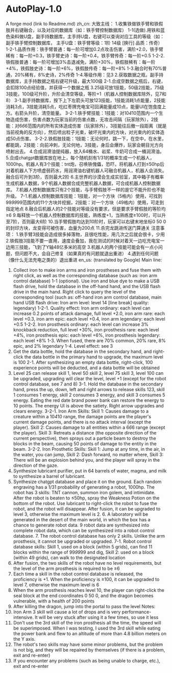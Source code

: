 # AutoPlay-1.0
 A forge mod (link to Readme.md)
zh_cn:
大致主线：
    1.收集铁做铁手臂和铁假肢并右键融合，以及对应的数据库（如：铁手臂控制数据库）
    1-1(选做).用铁和蓝色染料做U盘，副手持数据库，主手持U盘，右键可以查询对应工具的等级（如：副手铁手臂控制数据库， 主手U盘：铁手臂等级：1阶 14级 [换行] 品质：传奇）
    1-2-1.品质作用：铁手臂普通：每一阶可增加0.2点攻击伤害，满阶+2.0，铁手臂稀有：每一阶+0.3，铁手臂史诗：每一阶+0.4，铁手臂传奇：每一阶+0.5
    1-2-2.铁假肢普通：每一阶可增加3%击退减免，满阶+30%，铁假肢稀有：每一阶+4%，铁假肢史诗：每一阶+6%，铁假肢传奇：每一阶+8%
    1-3.融合时有70%普通，20%稀有，8%史诗，2%传奇
    1-4.等级作用：见3
    2.获取数据之瓶，副手持数据库，主手持数据之瓶右键可升级，最大100级
    2-1.合成空数据之瓶后，右键，会扣除100点经验值，并获得一个数据之瓶
    3.25级可放1技能，50级2技能，75级3技能，100级可升阶，升阶会清空等级，等阶+1（机器人控制数据库除外，见7和8）
    3-1.副手持数据库，按下上下左箭头可放123技能，1技能消耗1点能量，2技能消耗3点，3技能消耗5点，吃红枣牌充电宝可回满能量成10点，能量UI在饱食度上方。右箭头升阶，清空能量。
    3-2-1.铁手臂技能：1技能：对10*4*10范围内一个生物造成伤害，伤害点数为玩家当前的伤害点数，无攻击间隔（玩家除外），2技能：对6*6*6范围内的所有实体造成伤害（玩家除外），3技能往后撤一段距离（就是当前视角的反方向），然后喷出粒子光束，破坏光束内的方块，对光束内的实体造成50点伤害。
    3-2-2.铁假肢技能：1技能：无论何时，跳一下，在空中，在水里，都能跳，2技能：向前冲刺，无论何地，3技能，身后会爆炸，玩家会朝目光方向喷射出去。
    4.合成润滑油提纯器，放入64桶水、岩浆、牛奶可合成一桶润滑油。
    5.合成chatgpt数据库放在地上，每个随机刻有1/31的概率生成一个机器人，1000hp。机器人有3个技能：tnt炮，召唤铁傀儡，恐吓。将机器人打到≤50hp后对着机器人下方喷虚弱药水，用润滑油右键机器人可融合机器人，机器人会消失。融合后可升到3阶，否则最大2阶
    6.主世界的沙漠会生成实验室，其中箱子有概率生成机器人数据，9个机器人数据合成完整机器人数据，可合成机器人控制数据库。
    7.机器人控制数据库只有2个技能，与手臂假肢不一样的是它不能升阶也不能升级。
    7-1.机器人控制数据库技能：1技能，对一个方块（5格内）使用，可找到99*99*99范围内的11个方块并挖掘，2技能：对一个方块（49格内）使用，可走到指定地点
    8.融合后机器人的2个技能对等级没有要求，但是要求手臂假肢的等阶均≥6
    9.每释放一个机器人控制数据库的技能，熟练度+1，当熟练度≥100时，可以升至7阶，否则最大6阶
    10.当手臂假肢均达到10阶时，玩家可以右键末地坐标0 50 0的封印方块，龙变得可被伤害，血量为200点
    11.杀完龙跳进传送门算通关
注意事项：
    1.铁手臂3技能会造成很多掉落物，且很吃性能，用几次之后就会很卡，少用
    2.铁假肢3技能不要一直用，速度会叠加，我在测试的时候对着天一边吃充电宝一边用三技能，飞到了Y轴48亿多米的高空
    3.机器人的两个技能可能会有一点小问题，但问题不大，会自己修复（如果真的有问题就退出重进）
    4.遇到任何问题（像什么无法充电之类的）退出重进
en_us: (translated by Google)
Main line:
1. Collect iron to make iron arms and iron prostheses and fuse them with right click, as well as the corresponding database (such as: iron arm control database)
1-1 (optional). Use iron and blue dye to make a USB flash drive, hold the database in the off-hand hand, and the USB flash drive in the main hand. Right click to query the level of the corresponding tool (such as: off-hand iron arm control database, main hand USB flash drive: Iron arm level: level 14 [line break] quality: legendary)
1-2-1. Quality effect: Iron arm ordinary: each level can increase 0.2 points of attack damage, full level +2.0, iron arm rare: each level +0.3, iron arm epic: each level +0.4, iron arm legendary: each level +0.5
1-2-2. Iron prosthesis ordinary: each level can increase 3% knockback reduction, full level +30%, iron prosthesis rare: each level +4%, iron prosthesis epic: each level +6%, iron prosthesis legendary: each level +8%
1-3. When fused, there are 70% common, 20% rare, 8% epic, and 2% legendary
1-4. Level effect: see 3
2. Get the data bottle, hold the database in the secondary hand, and right-click the data bottle in the primary hand to upgrade, the maximum level is 100
2-1. After synthesizing an empty data bottle, right-click, 100 experience points will be deducted, and a data bottle will be obtained
3. Level 25 can release skill 1, level 50 skill 2, level 75 skill 3, level 100 can be upgraded, upgrading will clear the level, level +1 (except for the robot control database, see 7 and 8)
3-1. Hold the database in the secondary hand, press the up, down, left and right arrows to release skills 123, skill 1 consumes 1 energy, skill 2 consumes 3 energy, and skill 3 consumes 5 energy. Eating the red date brand power bank can restore the energy to 10 points. The energy UI is above the satiety. Right arrow upgrades and clears energy.
3-2-1. Iron Arm Skills: Skill 1: Causes damage to a creature within a 10*4*10 range, the damage points are the player's current damage points, and there is no attack interval (except the player). Skill 2: Causes damage to all entities within a 6*6*6 range (except the player). Skill 3: Retreats a distance (the opposite direction of the current perspective), then sprays out a particle beam to destroy the blocks in the beam, causing 50 points of damage to the entity in the beam.
3-2-2. Iron Prosthetic Skills: Skill 1: Jump at any time, in the air, in the water, you can jump, Skill 2: Dash forward, no matter where, Skill 3: There will be an explosion behind you, and the player will spray in the direction of the gaze.
4. Synthesize lubricant purifier, put in 64 barrels of water, magma, and milk to synthesize a barrel of lubricant.
5. Synthesize chatgpt database and place it on the ground. Each random engraving has a 1/31 probability of generating a robot, 1000hp. The robot has 3 skills: TNT cannon, summon iron golem, and intimidate. After the robot is beaten to ≤50hp, spray the Weakness Potion on the bottom of the robot. Use lubricant to right-click the robot to fuse the robot, and the robot will disappear. After fusion, it can be upgraded to level 3, otherwise the maximum level is 2. 6. A laboratory will be generated in the desert of the main world, in which the box has a chance to generate robot data. 9 robot data are synthesized into complete robot data, which can be synthesized into a robot control database. 7. The robot control database has only 2 skills. Unlike the arm prosthesis, it cannot be upgraded or upgraded. 7-1. Robot control database skills: Skill 1, used on a block (within 5 grids), can find 11 blocks within the range of 99*99*99 and dig, Skill 2: used on a block (within 49 grids), can walk to the designated location
8. After fusion, the two skills of the robot have no level requirements, but the level of the arm prosthesis is required to be ≥6
9. Each time a skill in the robot control database is released, the proficiency is +1. When the proficiency is ≥100, it can be upgraded to level 7, otherwise the maximum level is 6
10. When the arm prosthesis reaches level 10, the player can right-click the seal block at the end coordinates 0 50 0, and the dragon becomes vulnerable, with a health of 200 points
11. After killing the dragon, jump into the portal to pass the level
Notes:
1. Iron Arm 3 skill will cause a lot of drops and is very performance-intensive. It will be very stuck after using it a few times, so use it less
2. Don't use the 3rd skill of the iron prosthesis all the time, the speed will be superimposed. When I was testing, I used the 3rd skill while eating the power bank and flew to an altitude of more than 4.8 billion meters on the Y axis.
3. The robot's two skills may have some minor problems, but the problem is not big, and they will be repaired by themselves (if there is a problem, exit and re-enter)
4. If you encounter any problems (such as being unable to charge, etc.), exit and re-enter
